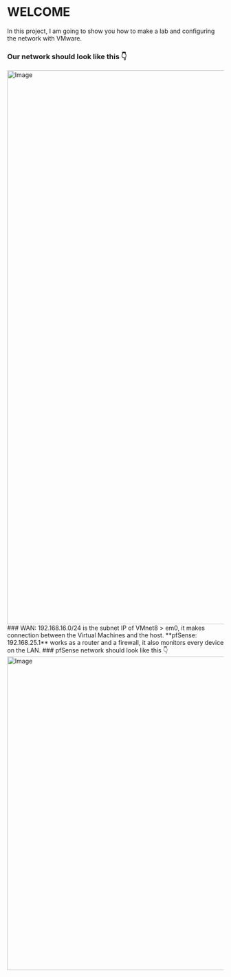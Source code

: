# WELCOME
In this project, I am going to show you how to make a lab and configuring the network with VMware.
### Our network should look like this 👇
<img width="1079" height="1289" alt="Image" src="https://github.com/user-attachments/assets/73a1ea38-87c6-48e3-81df-c7bd885950d1" />
### WAN: 192.168.16.0/24 is the subnet IP of VMnet8 > em0, it makes connection between the Virtual Machines and the host.
**pfSense: 192.168.25.1** works as a router and a firewall, it also monitors every device on the LAN. 
### pfSense network should look like this 👇
<img width="1406" height="730" alt="Image" src="https://github.com/user-attachments/assets/4563aad6-39bf-4b5f-b2a5-01aa7ba3ea97" />
